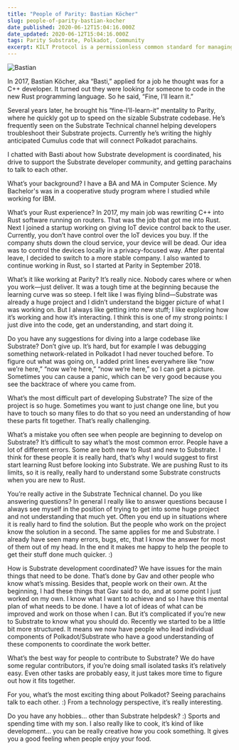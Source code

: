 ```yaml
---
title: "People of Parity: Bastian Köcher"
slug: people-of-parity-bastian-kocher
date_published: 2020-06-12T15:04:16.000Z
date_updated: 2020-06-12T15:04:16.000Z
tags: Parity Substrate, Polkadot, Community
excerpt: KILT Protocol is a permissionless common standard for managing credentials in a decentralized way.
---
```


![Bastian](./images/People-of-Parity-Bastian-Koecher-1.jpg)

In 2017, Bastian Köcher, aka “Basti,” applied for a job he thought was for a C++ developer. It turned out they were looking for someone to code in the new Rust programming language. So he said, “Fine, I’ll learn it.”

Several years later, he brought his “fine-I’ll-learn-it” mentality to Parity, where he quickly got up to speed on the sizable Substrate codebase. He’s frequently seen on the Substrate Technical channel helping developers troubleshoot their Substrate projects. Currently he’s writing the highly anticipated Cumulus code that will connect Polkadot parachains.

I chatted with Basti about how Substrate development is coordinated, his drive to support the Substrate developer community, and getting parachains to talk to each other.


What’s your background?
I have a BA and MA in Computer Science. My Bachelor's was in a cooperative study program where I studied while working for IBM.

What’s your Rust experience?
In 2017, my main job was rewriting C++ into Rust software running on routers. That was the job that got me into Rust. Next I joined a startup working on giving IoT device control back to the user. Currently, you don’t have control over the IoT devices you buy. If the company shuts down the cloud service, your device will be dead. Our idea was to control the devices locally in a privacy-focused way. After parental leave, I decided to switch to a more stable company. I also wanted to continue working in Rust, so I started at Parity in September 2018.

What’s it like working at Parity?
It’s really nice. Nobody cares where or when you work—just deliver. It was a tough time at the beginning because the learning curve was so steep. I felt like I was flying blind—Substrate was already a huge project and I didn’t understand the bigger picture of what I was working on. But I always like getting into new stuff; I like exploring how it’s working and how it’s interacting. I think this is one of my strong points: I just dive into the code, get an understanding, and start doing it.

Do you have any suggestions for diving into a large codebase like Substrate?
Don’t give up. It’s hard, but for example I was debugging something network-related in Polkadot I had never touched before. To figure out what was going on, I added print lines everywhere like “now we’re here,” “now we’re here,” “now we’re here,” so I can get a picture. Sometimes you can cause a panic, which can be very good because you see the backtrace of where you came from.

What’s the most difficult part of developing Substrate?
The size of the project is so huge. Sometimes you want to just change one line, but you have to touch so many files to do that so you need an understanding of how these parts fit together. That’s really challenging.

What’s a mistake you often see when people are beginning to develop on Substrate?
It’s difficult to say what’s the most common error. People have a lot of different errors. Some are both new to Rust and new to Substrate. I think for these people it is really hard, that’s why I would suggest to first start learning Rust before looking into Substrate. We are pushing Rust to its limits, so it is really, really hard to understand some Substrate constructs when you are new to Rust.

You’re really active in the Substrate Technical channel. Do you like answering questions?
In general I really like to answer questions because I always see myself in the position of trying to get into some huge project and not understanding that much yet. Often you end up in situations where it is really hard to find the solution. But the people who work on the project know the solution in a second. The same applies for me and Substrate. I already have seen many errors, bugs, etc, that I know the answer for most of them out of my head. In the end it makes me happy to help the people to get their stuff done much quicker. :)

How is Substrate development coordinated?
We have issues for the main things that need to be done. That’s done by Gav and other people who know what’s missing. Besides that, people work on their own. At the beginning, I had these things that Gav said to do, and at some point I just worked on my own. I know what I want to achieve and so I have this mental plan of what needs to be done. I have a lot of ideas of what can be improved and work on those when I can. But it’s complicated if you’re new to Substrate to know what you should do. Recently we started to be a little bit more structured. It means we now have people who lead individual components of Polkadot/Substrate who have a good understanding of these components to coordinate the work better.

What’s the best way for people to contribute to Substrate?
We do have some regular contributors, if you’re doing small isolated tasks it’s relatively easy. Even other tasks are probably easy, it just takes more time to figure out how it fits together.

For you, what’s the most exciting thing about Polkadot?
Seeing parachains talk to each other. :) From a technology perspective, it’s really interesting.

Do you have any hobbies... other than Substrate helpdesk? :)
Sports and spending time with my son. I also really like to cook, it’s kind of like development... you can be really creative how you cook something. It gives you a good feeling when people enjoy your food.